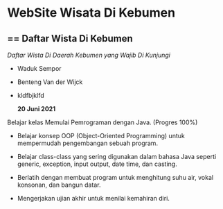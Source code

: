 # WebSite Wisata Di Kebumen
==
Daftar Wista Di Kebumen
--
*Daftar Wista Di Daerah Kebumen yang Wajib Di Kunjungi*
- Waduk Sempor
- Benteng Van der Wijck
- kldfbjklfd

  **20 Juni 2021**  

Belajar kelas Memulai Pemrograman dengan Java. (Progres 100%)

  * Belajar konsep OOP (Object-Oriented Programming) untuk mempermudah pengembangan sebuah program.

  * Belajar class-class yang sering digunakan dalam bahasa Java seperti generic, exception, input output, date time, dan casting. 

  * Berlatih dengan membuat program untuk menghitung suhu air, vokal konsonan, dan bangun datar. 

  * Mengerjakan ujian akhir untuk menilai kemahiran diri.
